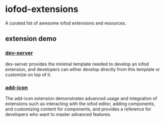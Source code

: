 # iofod-extensions

A curated list of awesome iofod extensions and resources.

## extension demo

### [dev-server](https://github.com/iofod/iofod-extensions/tree/main/demo/dev-server)

dev-server provides the minimal template needed to develop an iofod extension, and developers can either develop directly from this template or customize on top of it.

### [add-icon](https://github.com/iofod/iofod-extensions/tree/main/demo/add-icon)

The add-icon extension demonstrates advanced usage and integration of extensions such as interacting with the iofod editor, adding components, and customizing content for components, and provides a reference for developers who want to master advanced features.